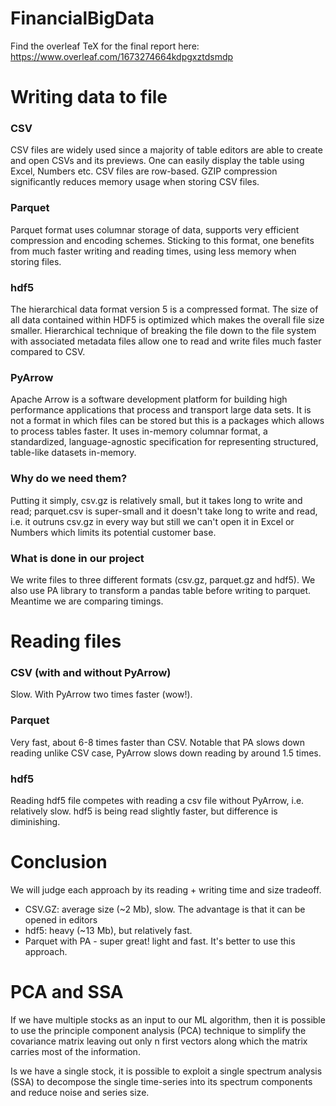 # FinancialBigData

Find the overleaf TeX for the final report here:
https://www.overleaf.com/1673274664kdpgxztdsmdp

# Writing data to file

### CSV
CSV files are widely used since a majority of table editors are able to create 
and open CSVs and its previews. One can easily display the table using Excel, Numbers etc.
CSV files are row-based. GZIP compression significantly reduces memory usage when storing 
CSV files.

### Parquet
Parquet format uses columnar storage of data, supports very efficient compression 
and encoding schemes. Sticking to this format, one benefits from much faster 
writing and reading times, using less memory when storing files.

### hdf5
The hierarchical data format version 5 is a compressed format. The size of all data 
contained within HDF5 is optimized which makes the overall file size smaller. Hierarchical
technique of breaking the file down to the file system with associated metadata files
allow one to read and write files much faster compared to CSV.

### PyArrow
Apache Arrow is a software development platform for building high performance applications 
that process and transport large data sets. It is not a format in which files can be stored
but this is a packages which allows to process tables faster. It uses in-memory columnar 
format, a standardized, language-agnostic specification for representing structured, 
table-like datasets in-memory. 

### Why do we need them?
Putting it simply, csv.gz is relatively small, but it takes long to write and read; parquet.csv
is super-small and it doesn't take long to write and read, i.e. it outruns csv.gz in every way
but still we can't open it in Excel or Numbers which limits its potential customer base.

### What is done in our project
We write files to three different formats (csv.gz, parquet.gz and hdf5). We also use PA
library to transform a pandas table before writing to parquet. Meantime we are comparing
timings.

# Reading files

### CSV (with and without PyArrow)
Slow. With PyArrow two times faster (wow!).

### Parquet
Very fast, about 6-8 times faster than CSV. Notable that PA slows down reading unlike CSV
case, PyArrow slows down reading by around 1.5 times.

### hdf5
Reading hdf5 file competes with reading a csv file without PyArrow, i.e. relatively slow.
hdf5 is being read slightly faster, but difference is diminishing. 

# Conclusion

We will judge each approach by its reading + writing time and size tradeoff.

- CSV.GZ: average size (~2 Mb), slow. The advantage is that it can be opened in editors
- hdf5: heavy (~13 Mb), but relatively fast.
- Parquet with PA - super great! light and fast. It's better to use this approach.

# PCA and SSA

If we have multiple stocks as an input to our ML algorithm, then it is possible to use
the principle component analysis (PCA) technique to simplify the covariance matrix
leaving out only n first vectors along which the matrix carries most of the information.

Is we have a single stock, it is possible to exploit a single spectrum analysis (SSA)
to decompose the single time-series into its spectrum components and reduce noise and
series size.
